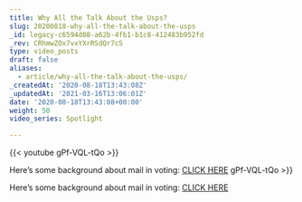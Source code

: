```yaml
---
title: Why All the Talk About the Usps?
slug: 20200818-why-all-the-talk-about-the-usps
_id: legacy-c6594d08-a62b-4fb1-b1c8-412483b952fd
_rev: CRhmwZOx7vxYXrRSdQr7cS
type: video_posts
draft: false
aliases:
  - article/why-all-the-talk-about-the-usps/
_createdAt: '2020-08-18T13:43:08Z'
_updatedAt: '2021-03-16T13:06:01Z'
date: '2020-08-18T13:43:08+00:00'
weight: 50
video_series: Spotlight

---
```

{{< youtube gPf-VQL-tQo >}}

Here’s some background about mail in voting: [CLICK HERE](https://smarthernews.com/vote-by-mail/) gPf-VQL-tQo >}}

Here’s some background about mail in voting: [CLICK HERE](https://smarthernews.com/vote-by-mail/)